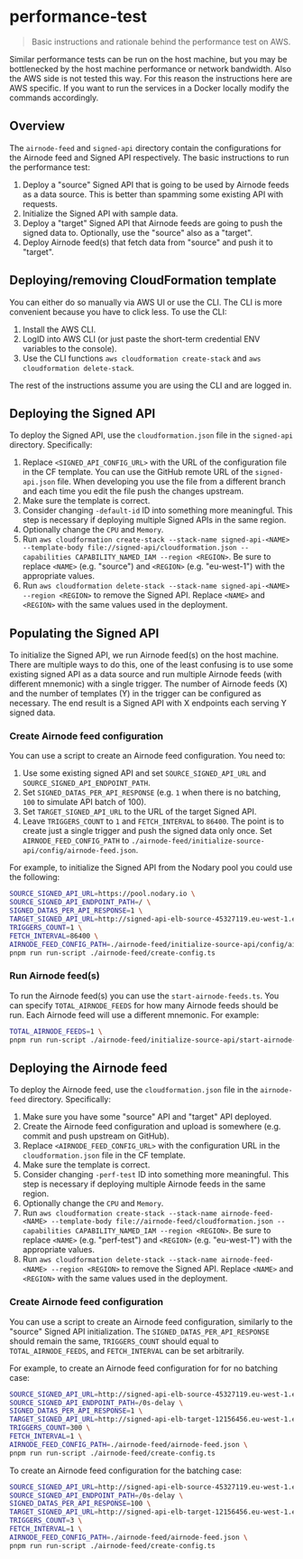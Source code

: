 # performance-test

> Basic instructions and rationale behind the performance test on AWS.

Similar performance tests can be run on the host machine, but you may be bottlenecked by the host machine performance or
network bandwidth. Also the AWS side is not tested this way. For this reason the instructions here are AWS specific. If
you want to run the services in a Docker locally modify the commands accordingly.

## Overview

The `airnode-feed` and `signed-api` directory contain the configurations for the Airnode feed and Signed API
respectively. The basic instructions to run the performance test:

1. Deploy a "source" Signed API that is going to be used by Airnode feeds as a data source. This is better than spamming
   some existing API with requests.
2. Initialize the Signed API with sample data.
3. Deploy a "target" Signed API that Airnode feeds are going to push the signed data to. Optionally, use the "source"
   also as a "target".
4. Deploy Airnode feed(s) that fetch data from "source" and push it to "target".

## Deploying/removing CloudFormation template

You can either do so manually via AWS UI or use the CLI. The CLI is more convenient because you have to click less. To
use the CLI:

1. Install the AWS CLI.
2. LogID into AWS CLI (or just paste the short-term credential ENV variables to the console).
3. Use the CLI functions `aws cloudformation create-stack` and `aws cloudformation delete-stack`.

The rest of the instructions assume you are using the CLI and are logged in.

## Deploying the Signed API

To deploy the Signed API, use the `cloudformation.json` file in the `signed-api` directory. Specifically:

1. Replace `<SIGNED_API_CONFIG_URL>` with the URL of the configuration file in the CF template. You can use the GitHub
   remote URL of the `signed-api.json` file. When developing you use the file from a different branch and each time you
   edit the file push the changes upstream.
2. Make sure the template is correct.
3. Consider changing `-default-id` ID into something more meaningful. This step is necessary if deploying multiple
   Signed APIs in the same region.
4. Optionally change the `CPU` and `Memory`.
5. Run
   `aws cloudformation create-stack --stack-name signed-api-<NAME> --template-body file://signed-api/cloudformation.json --capabilities CAPABILITY_NAMED_IAM --region <REGION>`.
   Be sure to replace `<NAME>` (e.g. "source") and `<REGION>` (e.g. "eu-west-1") with the appropriate values.
6. Run `aws cloudformation delete-stack --stack-name signed-api-<NAME> --region <REGION>` to remove the Signed API.
   Replace `<NAME>` and `<REGION>` with the same values used in the deployment.

## Populating the Signed API

To initialize the Signed API, we run Airnode feed(s) on the host machine. There are multiple ways to do this, one of the
least confusing is to use some existing signed API as a data source and run multiple Airnode feeds (with different
mnemonic) with a single trigger. The number of Airnode feeds (X) and the number of templates (Y) in the trigger can be
configured as necessary. The end result is a Signed API with X endpoints each serving Y signed data.

### Create Airnode feed configuration

You can use a script to create an Airnode feed configuration. You need to:

1. Use some existing signed API and set `SOURCE_SIGNED_API_URL` and `SOURCE_SIGNED_API_ENDPOINT_PATH`.
2. Set `SIGNED_DATAS_PER_API_RESPONSE` (e.g. `1` when there is no batching, `100` to simulate API batch of 100).
3. Set `TARGET_SIGNED_API_URL` to the URL of the target Signed API.
4. Leave `TRIGGERS_COUNT` to `1` and `FETCH_INTERVAL` to `86400`. The point is to create just a single trigger and push
   the signed data only once. Set `AIRNODE_FEED_CONFIG_PATH` to
   `./airnode-feed/initialize-source-api/config/airnode-feed.json`.

For example, to initialize the Signed API from the Nodary pool you could use the following:

```sh
SOURCE_SIGNED_API_URL=https://pool.nodary.io \
SOURCE_SIGNED_API_ENDPOINT_PATH=/ \
SIGNED_DATAS_PER_API_RESPONSE=1 \
TARGET_SIGNED_API_URL=http://signed-api-elb-source-45327119.eu-west-1.elb.amazonaws.com/ \
TRIGGERS_COUNT=1 \
FETCH_INTERVAL=86400 \
AIRNODE_FEED_CONFIG_PATH=./airnode-feed/initialize-source-api/config/airnode-feed.json \
pnpm run run-script ./airnode-feed/create-config.ts
```

### Run Airnode feed(s)

To run the Airnode feed(s) you can use the `start-airnode-feeds.ts`. You can specify `TOTAL_AIRNODE_FEEDS` for how many
Airnode feeds should be run. Each Airnode feed will use a different mnemonic. For example:

```sh
TOTAL_AIRNODE_FEEDS=1 \
pnpm run run-script ./airnode-feed/initialize-source-api/start-airnode-feeds.ts
```

## Deploying the Airnode feed

To deploy the Airnode feed, use the `cloudformation.json` file in the `airnode-feed` directory. Specifically:

1. Make sure you have some "source" API and "target" API deployed.
2. Create the Airnode feed configuration and upload is somewhere (e.g. commit and push upstream on GitHub).
3. Replace `<AIRNODE_FEED_CONFIG_URL>` with the configuration URL in the `cloudformation.json` file in the CF template.
4. Make sure the template is correct.
5. Consider changing `-perf-test` ID into something more meaningful. This step is necessary if deploying multiple
   Airnode feeds in the same region.
6. Optionally change the `CPU` and `Memory`.
7. Run
   `aws cloudformation create-stack --stack-name airnode-feed-<NAME> --template-body file://airnode-feed/cloudformation.json --capabilities CAPABILITY_NAMED_IAM --region <REGION>`.
   Be sure to replace `<NAME>` (e.g. "perf-test") and `<REGION>` (e.g. "eu-west-1") with the appropriate values.
8. Run `aws cloudformation delete-stack --stack-name airnode-feed-<NAME> --region <REGION>` to remove the Signed API.
   Replace `<NAME>` and `<REGION>` with the same values used in the deployment.

### Create Airnode feed configuration

You can use a script to create an Airnode feed configuration, similarly to the "source" Signed API initialization. The
`SIGNED_DATAS_PER_API_RESPONSE` should remain the same, `TRIGGERS_COUNT` should equal to `TOTAL_AIRNODE_FEEDS`, and
`FETCH_INTERVAL` can be set arbitrarily.

For example, to create an Airnode feed configuration for for no batching case:

```sh
SOURCE_SIGNED_API_URL=http://signed-api-elb-source-45327119.eu-west-1.elb.amazonaws.com/ \
SOURCE_SIGNED_API_ENDPOINT_PATH=/0s-delay \
SIGNED_DATAS_PER_API_RESPONSE=1 \
TARGET_SIGNED_API_URL=http://signed-api-elb-target-12156456.eu-west-1.elb.amazonaws.com/ \
TRIGGERS_COUNT=300 \
FETCH_INTERVAL=1 \
AIRNODE_FEED_CONFIG_PATH=./airnode-feed/airnode-feed.json \
pnpm run run-script ./airnode-feed/create-config.ts
```

To create an Airnode feed configuration for the batching case:

```sh
SOURCE_SIGNED_API_URL=http://signed-api-elb-source-45327119.eu-west-1.elb.amazonaws.com/ \
SOURCE_SIGNED_API_ENDPOINT_PATH=/0s-delay \
SIGNED_DATAS_PER_API_RESPONSE=100 \
TARGET_SIGNED_API_URL=http://signed-api-elb-target-12156456.eu-west-1.elb.amazonaws.com/ \
TRIGGERS_COUNT=3 \
FETCH_INTERVAL=1 \
AIRNODE_FEED_CONFIG_PATH=./airnode-feed/airnode-feed.json \
pnpm run run-script ./airnode-feed/create-config.ts
```
